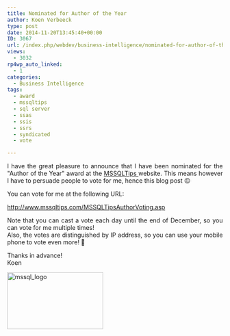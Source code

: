 ```yaml
---
title: Nominated for Author of the Year
author: Koen Verbeeck
type: post
date: 2014-11-20T13:45:40+00:00
ID: 3067
url: /index.php/webdev/business-intelligence/nominated-for-author-of-the-year/
views:
  - 3032
rp4wp_auto_linked:
  - 1
categories:
  - Business Intelligence
tags:
  - award
  - mssqltips
  - sql server
  - ssas
  - ssis
  - ssrs
  - syndicated
  - vote

---
```

<p style="text-align: justify">
  I have the great pleasure to announce that I have been nominated for the "Author of the Year" award at the <a href="http://www.mssqltips.com/">MSSQLTips </a>website. This means however I have to persuade people to vote for me, hence this blog post 😉
</p>

<p style="text-align: justify">
  You can vote for me at the following URL:
</p>

<p style="text-align: justify">
  <a href="http://www.mssqltips.com/MSSQLTipsAuthorVoting.asp">http://www.mssqltips.com/MSSQLTipsAuthorVoting.asp</a>
</p>

<p style="text-align: justify">
  Note that you can cast a vote each day until the end of December, so you can vote for me multiple times!<br /> Also, the votes are distinguished by IP address, so you can use your mobile phone to vote even more! 🙂
</p>

<p style="text-align: justify">
  Thanks in advance!<br /> Koen
</p>

<p style="text-align: justify">
  <a href="http://www.mssqltips.com/MSSQLTipsAuthorVoting.asp"><img class="alignnone size-full wp-image-3068" src="/wp-content/uploads/2014/11/mssql_logo.jpg" alt="mssql_logo" width="224" height="133" /></a>
</p>